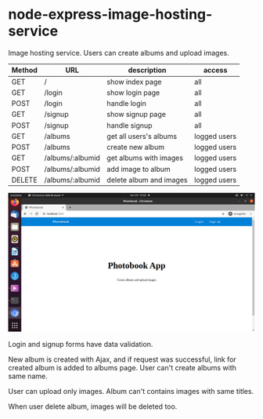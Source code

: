 # node-express-image-hosting-service
Image hosting service. Users can create albums and upload images.

Method | URL | description | access
-------|---- | ------------|--------
GET       |/                                    | show index page              | all
GET       |/login                               | show login page              | all
POST      |/login                               | handle login                 | all
GET       |/signup                              | show signup page             | all
POST      |/signup                              | handle signup                | all
GET       |/albums                              | get all users's albums       | logged users
POST      |/albums                              | create new album             | logged users
GET       |/albums/:albumid                     | get albums with images       | logged users
POST      |/albums/:albumid                     | add image to album           | logged users
DELETE    |/albums/:albumid                     | delete album and images      | logged users


![Index page](https://raw.githubusercontent.com/ivanmmarkovic/node-express-image-hosting-service/main/project%20images/1.png)

Login and signup forms have data validation.

New album is created with Ajax, and if request was successful, link for created album is added to albums page.
User can't create albums with same name.

User can upload only images. Album can't contains images with same titles.

When user delete album, images will be deleted too.
